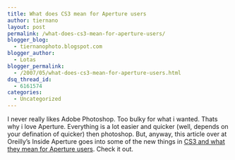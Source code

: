 ```yaml
---
title: What does CS3 mean for Aperture users
author: tiernano
layout: post
permalink: /what-does-cs3-mean-for-aperture-users/
blogger_blog:
  - tiernanophoto.blogspot.com
blogger_author:
  - Lotas
blogger_permalink:
  - /2007/05/what-does-cs3-mean-for-aperture-users.html
dsq_thread_id:
  - 6161574
categories:
  - Uncategorized
---
```

I never really likes Adobe Photoshop. Too bulky for what i wanted. Thats why i love Aperture. Everything is a lot easier and quicker (well, depends on your defination of quicker) then photoshop. But, anyway, this article over at Oreilly&#8217;s Inside Aperture goes into some of the new things in [CS3 and what they mean for Aperture users][1]. Check it out.

 [1]: http://digitalmedia.oreilly.com/2007/05/17/photoshop-cs3-for-aperture-users.html